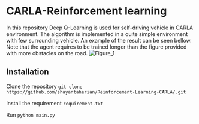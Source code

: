 # CARLA-Reinforcement learning
In this repository Deep Q-Learning is used for self-driving vehicle in CARLA environment. The algorithm is implemented in a quite simple environment with few surrounding vehicle. An example of the result can be seen bellow. Note that the agent requires to be trained longer than the figure provided with more obstacles on the road. 
![Figure_1](https://user-images.githubusercontent.com/51369142/86182178-5e64bb80-bb27-11ea-870e-6fc0f4048408.png)

## Installation
Clone the repository `
git clone https://github.com/shayantaherian/Reinforcement-Learning-CARLA/.git
`

Install the requirement `
requirement.txt
`

Run `
python main.py
`
